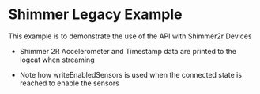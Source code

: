 # Shimmer Legacy Example

This example is to demonstrate the use of the API with Shimmer2r Devices

- Shimmer 2R Accelerometer and Timestamp data are printed to the logcat when
  streaming

- Note how writeEnabledSensors is used when the connected state is reached to
  enable the sensors
